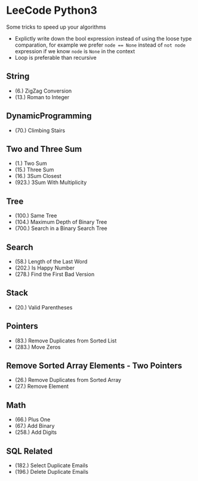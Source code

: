 # LeeCode Python3

Some tricks to speed up your algorithms
* Explictly write down the bool expression instead of using the loose type comparation, for example we prefer `node == None` instead of `not node` expression if we know `node` is `None` in the context
* Loop is preferable than recursive

## String
 * (6.)    ZigZag Conversion
 * (13.)   Roman to Integer

## DynamicProgramming
 * (70.)   Climbing Stairs

## Two and Three Sum
 * (1.)    Two Sum
 * (15.)   Three Sum
 * (16.)   3Sum Closest
 * (923.)  3Sum With Multiplicity

## Tree
 * (100.)  Same Tree
 * (104.)  Maximum Depth of Binary Tree
 * (700.)  Search in a Binary Search Tree

## Search
 * (58.)   Length of the Last Word
 * (202.)  Is Happy Number
 * (278.)  Find the First Bad Version

## Stack
 * (20.)   Valid Parentheses

## Pointers
 * (83.)   Remove Duplicates from Sorted List
 * (283.)  Move Zeros
 
## Remove Sorted Array Elements - Two Pointers
 * (26.)   Remove Duplicates from Sorted Array  
 * (27.)   Remove Element

## Math
 * (66.)   Plus One
 * (67.)   Add Binary
 * (258.)  Add Digits

## SQL Related
 * (182.)  Select Duplicate Emails
 * (196.)  Delete Duplicate Emails




